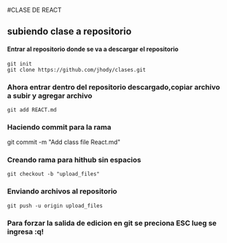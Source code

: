 #CLASE DE REACT
## subiendo clase a repositorio
#### Entrar al repositorio donde se va a descargar el repositorio
    git init
    git clone https://github.com/jhody/clases.git
### Ahora entrar dentro del repositorio descargado,copiar archivo a subir y agregar archivo
    git add REACT.md
### Haciendo commit para la rama
git commit -m "Add class file React.md"

### Creando rama para hithub sin espacios
    git checkout -b "upload_files"
### Enviando archivos al repositorio
    git push -u origin upload_files

### Para forzar la salida de edicion en git se preciona ESC lueg se ingresa :q!
